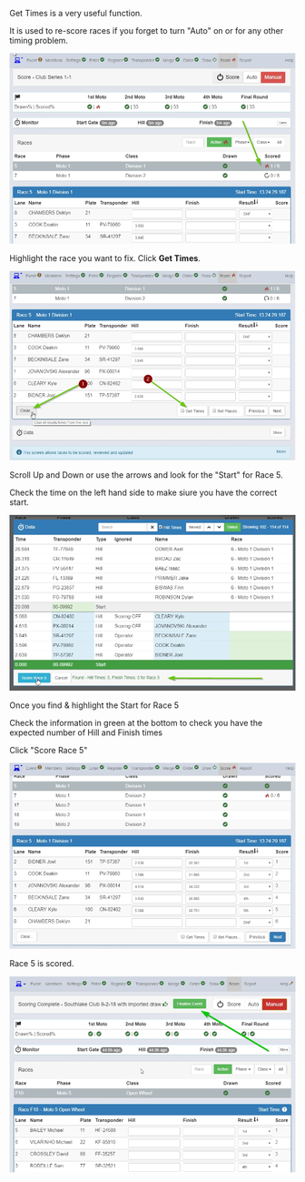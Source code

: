 Get Times is a very useful function.

It is used to re-score races if you forget to turn "Auto" on or for any other timing problem.

![image](13.5.-Use-Get-Times-to-Fix-Issues-with-Timing-Data-assets/image1.webp)

Highlight the race you want to fix. Click **Get Times**.

![image](13.5.-Use-Get-Times-to-Fix-Issues-with-Timing-Data-assets/image2.webp)

Scroll Up and Down or use the arrows and look for the "Start" for Race 5. 

Check the time on the left hand side to make siure you have the correct start.

![image](13.5.-Use-Get-Times-to-Fix-Issues-with-Timing-Data-assets/image3.webp)

Once you find & highlight the Start for Race 5

Check the information in green at the bottom to check you have the expected number of Hill and Finish times

Click "Score Race 5"

![image](13.5.-Use-Get-Times-to-Fix-Issues-with-Timing-Data-assets/image4.webp)

Race 5 is scored.

![image](13.5.-Use-Get-Times-to-Fix-Issues-with-Timing-Data-assets/image5.webp)
